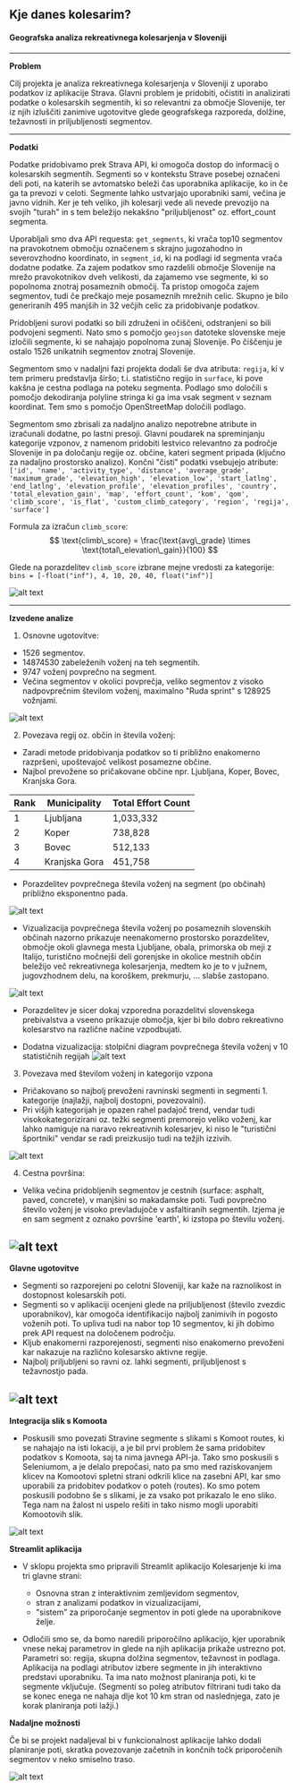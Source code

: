 ## Kje danes kolesarim? 
#### Geografska analiza rekreativnega kolesarjenja v Sloveniji

---

**Problem**

Cilj projekta je analiza rekreativnega kolesarjenja v Sloveniji z uporabo podatkov iz aplikacije Strava. Glavni problem je pridobiti, očistiti in analizirati podatke o kolesarskih segmentih, ki so relevantni za območje Slovenije, ter iz njih izluščiti zanimive ugotovitve glede geografskega razporeda, dolžine, težavnosti in priljubljenosti segmentov.

---

**Podatki**

Podatke pridobivamo prek Strava API, ki omogoča dostop do informacij o kolesarskih segmentih. Segmenti so v kontekstu Strave posebej označeni deli poti, na katerih se avtomatsko beleži čas uporabnika aplikacije, ko in če ga ta prevozi v celoti. Segmente lahko ustvarjajo uporabniki sami, večina je javno vidnih. Ker je teh veliko, jih kolesarji vede ali nevede prevozijo na svojih "turah" in s tem beležijo nekakšno "priljubljenost" oz. effort_count segmenta.

Uporabljali smo dva API requesta: `get_segments`, ki vrača top10 segmentov na pravokotnem območju označenem s skrajno jugozahodno in severovzhodno koordinato, in `segment_id`, ki na podlagi id segmenta vrača dodatne podatke.
Za zajem podatkov smo razdelili območje Slovenije na mrežo pravokotnikov dveh velikosti, da zajamemo vse segmente, ki so popolnoma znotraj posameznih območij. Ta pristop omogoča zajem segmentov, tudi če prečkajo meje posameznih mrežnih celic. Skupno je bilo generiranih 495 manjših in 32 večjih celic za pridobivanje podatkov.

Pridobljeni surovi podatki so bili združeni in očiščeni, odstranjeni so bili podvojeni segmenti. Nato smo s pomočjo `geojson` datoteke slovenske meje izločili segmente, ki se nahajajo popolnoma zunaj Slovenije. Po čiščenju je ostalo 1526 unikatnih segmentov znotraj Slovenije.

Segmentom smo v nadaljni fazi projekta dodali še dva atributa: `regija`, ki v tem primeru predstavlja širšo; t.i. statistično regijo in `surface`, ki pove kakšna je cestna podlaga na poteku segmenta. Podlago smo določili s pomočjo dekodiranja polyline stringa ki ga ima vsak segment v seznam koordinat. Tem smo s pomočjo OpenStreetMap določili podlago.

Segmentom smo zbrisali za nadaljno analizo nepotrebne atribute in izračunali dodatne, po lastni presoji. Glavni poudarek na spreminjanju kategorije vzponov, z namenom pridobiti lestvico relevantno za področje Slovenije in pa določanju regije oz. občine, kateri segment pripada (ključno za nadaljno prostorsko analizo). Končni "čisti" podatki vsebujejo atribute:
```['id', 'name', 'activity_type', 'distance', 'average_grade', 'maximum_grade', 'elevation_high', 'elevation_low', 'start_latlng', 'end_latlng', 'elevation_profile', 'elevation_profiles', 'country', 'total_elevation_gain', 'map', 'effort_count', 'kom', 'qom', 'climb_score', 'is_flat', 'custom_climb_category', 'region', 'regija', 'surface']```

Formula za izračun `climb_score`:
$$
\text{climb\_score} = \frac{\text{avg\_grade} \times \text{total\_elevation\_gain}}{100}
$$

Glede na porazdelitev `climb_score` izbrane mejne vredosti za kategorije:
```bins = [-float("inf"), 4, 10, 20, 40, float("inf")]```

![alt text](image-5.png)

---

**Izvedene analize**

1. Osnovne ugotovitve:
- 1526 segmentov.
- 14874530 zabeleženih voženj na teh segmentih.
- 9747 voženj povprečno na segment.
- Večina segmentov v okolici povprečja, veliko segmentov z visoko nadpovprečnim številom voženj, maximalno "Ruda sprint" s 128925 vožnjami.

![alt text](image.png)

2. Povezava regij oz. občin in števila voženj:
- Zaradi metode pridobivanja podatkov so ti približno enakomerno razpršeni, upoštevajoč velikost posamezne občine.
- Najbol prevožene so pričakovane občine npr. Ljubljana, Koper, Bovec, Kranjska Gora.

| Rank | Municipality     | Total Effort Count |
|------|------------------|--------------------|
| 1    | Ljubljana        | 1,033,332          |
| 2    | Koper            | 738,828            |
| 3    | Bovec            | 512,133            |
| 4    | Kranjska Gora    | 451,758            |

- Porazdelitev povprečnega števila voženj na segment (po občinah) približno eksponentno pada.

![alt text](image-1.png)

- Vizualizacija povprečnega števila voženj po posameznih slovenskih občinah nazorno prikazuje neenakomerno prostorsko porazdelitev, območje okoli glavnega mesta Ljubljane, obala, primorska ob meji z Italijo, turistično močnejši deli gorenjske in okolice mestnih občin beležijo več rekreativnega kolesarjenja, medtem ko je to v južnem, jugovzhodnem delu, na koroškem, prekmurju, ... slabše zastopano.

![alt text](image-2.png)

- Porazdelitev je sicer dokaj vzporedna porazdelitvi slovenskega prebivalstva a vseeno prikazuje območja, kjer bi bilo dobro rekreativno kolesarstvo na različne načine vzpodbujati.

- Dodatna vizualizacija: stolpični diagram povprečnega števila voženj v 10 statističnih regijah
![alt text](image-6.png)

3. Povezava med številom voženj in kategorijo vzpona
- Pričakovano so najbolj prevoženi ravninski segmenti in segmenti 1. kategorije (najlažji, najbolj dostopni, povezovalni).
- Pri višjih kategorijah je opazen rahel padajoč trend, vendar tudi visokokategorizirani oz. težki segmenti premorejo veliko voženj, kar lahko namiguje na naravo rekreativnih kolesarjev, ki niso le "turistični športniki" vendar se radi preizkusijo tudi na težjih izzivih.

![alt text](image-3.png)

4. Cestna površina:

- Velika večina pridobljenih segmentov je cestnih (surface: asphalt, paved, concrete), v manjšini so makadamske poti. Tudi povprečno število voženj je visoko prevladujoče v asfaltiranih segmentih. Izjema je en sam segment z oznako površine 'earth', ki izstopa po številu voženj.

![alt text](image-7.png)
---

**Glavne ugotovitve**

- Segmenti so razporejeni po celotni Sloveniji, kar kaže na raznolikost in dostopnost kolesarskih poti.
- Segmenti so v aplikaciji ocenjeni glede na priljubljenost (število zvezdic uporabnikov), kar omogoča identifikacijo najbolj zanimivih in pogosto voženih poti. To upliva tudi na nabor top 10 segmentov, ki jih dobimo prek API request na določenem področju.
- Kljub enakomerni razporejenosti, segmenti niso enakomerno prevoženi kar nakazuje na različno kolesarsko aktivne regije.
- Najbolj priljubljeni so ravni oz. lahki segmenti, priljubljenost s težavnostjo pada.


![alt text](image-4.png)
---

**Integracija slik s Komoota**

- Poskusili smo povezati Stravine segmente s slikami s Komoot routes, ki se nahajajo na isti lokaciji, a je bil prvi problem že sama pridobitev podatkov s Komoota, saj ta nima javnega API-ja. Tako smo poskusili s Seleniumom, a je delalo prepočasi, nato pa smo med raziskovanjem klicev na Komootovi spletni strani odkrili klice na zasebni API, kar smo uporabili za pridobitev podatkov o poteh (routes). Ko smo potem poskusili podobno še s slikami, je za vsako pot prikazalo le eno sliko. Tega nam na žalost ni uspelo rešiti in tako nismo mogli uporabiti Komootovih slik.

![alt text](image-7.png)

**Streamlit aplikacija**

- V sklopu projekta smo pripravili Streamlit aplikacijo Kolesarjenje ki ima tri glavne strani:
    - Osnovna stran z interaktivnim zemljevidom segmentov,
    - stran z analizami podatkov in vizualizacijami,
    - "sistem" za priporočanje segmentov in poti glede na uporabnikove želje.

- Odločili smo se, da bomo naredili priporočilno aplikacijo, kjer uporabnik vnese nekaj parametrov in glede na njih aplikacija prikaže ustrezno pot. Parametri so: regija, skupna dolžina segmentov, težavnost in podlaga. Aplikacija na podlagi atributov izbere segmente in jih interaktivno predstavi uporabniku. Ta ima nato možnost planiranja poti, ki te segmente vključuje. (Segmenti so poleg atributov filtrirani tudi tako da se konec enega ne nahaja dlje kot 10 km stran od naslednjega, zato je korak planiranja poti lažji.)

**Nadaljne možnosti**

Če bi se projekt nadaljeval bi v funkcionalnost aplikacije lahko dodali planiranje poti, skratka povezovanje začetnih in končnih točk priporočenih segmentov v neko smiselno traso.

![alt text](image-8.png)